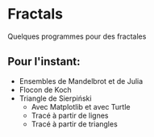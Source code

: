 # Fractals

Quelques programmes pour des fractales

## Pour l'instant:
* Ensembles de Mandelbrot et de Julia
* Flocon de Koch
* Triangle de Sierpiński
    * Avec Matplotlib et avec Turtle
    * Tracé à partir de lignes
    * Tracé à partir de triangles

